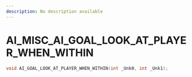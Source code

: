 ```yaml
---
description: No description available 
---
```


# AI_MISC\_AI_GOAL_LOOK_AT_PLAYER_WHEN_WITHIN

```cpp
void AI_GOAL_LOOK_AT_PLAYER_WHEN_WITHIN(int _Unk0, int _Unk1);
```